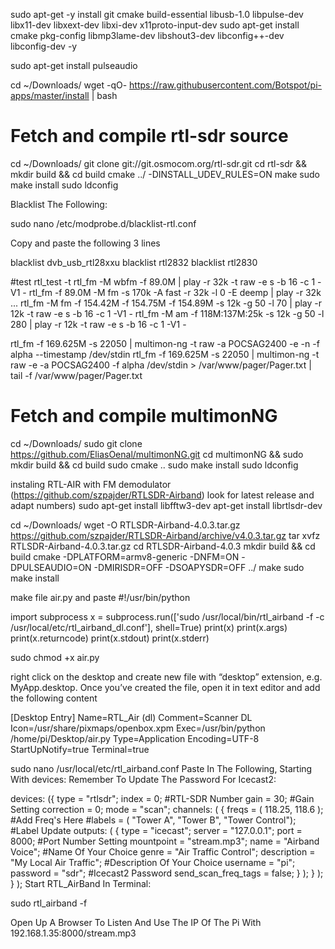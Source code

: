 sudo apt-get -y install git cmake build-essential libusb-1.0 libpulse-dev libx11-dev libxext-dev libxi-dev x11proto-input-dev
sudo apt-get install cmake pkg-config libmp3lame-dev libshout3-dev libconfig++-dev libconfig-dev -y

sudo apt-get install pulseaudio

cd ~/Downloads/
wget -qO- https://raw.githubusercontent.com/Botspot/pi-apps/master/install | bash

# Fetch and compile rtl-sdr source
cd ~/Downloads/
git clone git://git.osmocom.org/rtl-sdr.git
cd rtl-sdr && mkdir build && cd build
cmake ../ -DINSTALL_UDEV_RULES=ON
make
sudo make install
sudo ldconfig

Blacklist The Following:

sudo nano /etc/modprobe.d/blacklist-rtl.conf

Copy and paste the following 3 lines

blacklist dvb_usb_rtl28xxu
blacklist rtl2832
blacklist rtl2830

#test 
rtl_test -t
rtl_fm -M wbfm -f 89.0M | play -r 32k -t raw -e s -b 16 -c 1 -V1 -
rtl_fm -f 89.0M -M fm -s 170k -A fast -r 32k -l 0 -E deemp | play -r 32k ...
rtl_fm -M fm -f 154.42M -f 154.75M -f 154.89M -s 12k -g 50 -l 70 | play -r 12k -t raw -e s -b 16 -c 1 -V1 -
rtl_fm -M am -f 118M:137M:25k -s 12k -g 50 -l 280 | play -r 12k -t raw -e s -b 16 -c 1 -V1 -

rtl_fm -f 169.625M -s 22050 | multimon-ng -t raw -a POCSAG2400 -e -n -f alpha --timestamp /dev/stdin
rtl_fm -f 169.625M -s 22050 | multimon-ng -t raw -e -a POCSAG2400 -f alpha /dev/stdin > /var/www/pager/Pager.txt | tail -f /var/www/pager/Pager.txt

# Fetch and compile multimonNG    
cd ~/Downloads/
sudo git clone https://github.com/EliasOenal/multimonNG.git
cd multimonNG && sudo mkdir build && cd build
sudo cmake ..
sudo make install
sudo ldconfig




instaling RTL-AIR with FM demodulator  (https://github.com/szpajder/RTLSDR-Airband) look for latest release and adapt numbers)
sudo apt-get install libfftw3-dev
apt-get install librtlsdr-dev

cd ~/Downloads/
wget -O RTLSDR-Airband-4.0.3.tar.gz https://github.com/szpajder/RTLSDR-Airband/archive/v4.0.3.tar.gz
tar xvfz RTLSDR-Airband-4.0.3.tar.gz
cd RTLSDR-Airband-4.0.3
mkdir build && cd build
cmake -DPLATFORM=armv8-generic -DNFM=ON -DPULSEAUDIO=ON -DMIRISDR=OFF -DSOAPYSDR=OFF ../
make
sudo make install

make file air.py and paste
#!/usr/bin/python

import subprocess
x = subprocess.run(['sudo /usr/local/bin/rtl_airband -f -c /usr/local/etc/rtl_airband_dl.conf'], shell=True)
print(x)
print(x.args)
print(x.returncode)
print(x.stdout)
print(x.stderr)

sudo chmod +x air.py

right click on the desktop and create new file with “desktop” extension, e.g. MyApp.desktop.
Once you’ve created the file, open it in text editor and add the following content

[Desktop Entry]
Name=RTL_Air (dl)
Comment=Scanner DL
Icon=/usr/share/pixmaps/openbox.xpm
Exec=/usr/bin/python /home/pi/Desktop/air.py
Type=Application
Encoding=UTF-8
StartUpNotify=true
Terminal=true


sudo nano /usr/local/etc/rtl_airband.conf
Paste In The Following, Starting With devices:
Remember To Update The Password For Icecast2:

devices:
({
type = "rtlsdr";
index = 0;    #RTL-SDR Number
gain = 30;    #Gain Setting
correction = 0;
mode = "scan";
channels:
(
{
freqs = ( 118.25, 118.6 );        #Add Freq's Here
#labels = ( "Tower A", "Tower B", "Tower Control"); #Label Update
outputs: (
{
type = "icecast";
server = "127.0.0.1";
port = 8000;   #Port Number Setting
mountpoint = "stream.mp3";
name = "Airband Voice";   #Name Of Your Choice
genre = "Air Traffic Control";
description = "My Local Air Traffic"; #Description Of Your Choice
username = "pi";
password = "sdr";   #Icecast2 Password
send_scan_freq_tags = false;
}
);
}
);
}
);
Start RTL_AirBand In Terminal:

sudo rtl_airband -f

Open Up A Browser To Listen And Use The IP Of The Pi With 192.168.1.35:8000/stream.mp3
